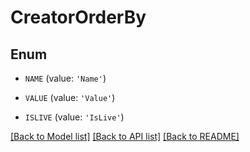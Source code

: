 # CreatorOrderBy


## Enum

* `NAME` (value: `'Name'`)

* `VALUE` (value: `'Value'`)

* `ISLIVE` (value: `'IsLive'`)

[[Back to Model list]](../README.md#documentation-for-models) [[Back to API list]](../README.md#documentation-for-api-endpoints) [[Back to README]](../README.md)


